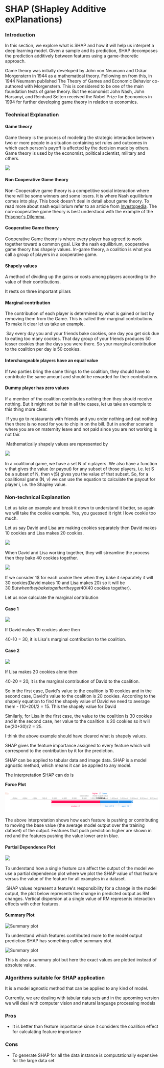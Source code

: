 # SHAP \(SHapley Additive exPlanations\)

### **Introduction**

In this section, we explore what is SHAP and how it will help us interpret a deep learning model. Given a sample and its prediction, SHAP decomposes the prediction additively between features using a game-theoretic approach.

Game theory was initially developed by John von Neumann and Oskar Morgenstern in 1944 as a mathematical theory. Following on from this, in 1944 Neumann published The Theory of Games and Economic Behavior co-authored with Morgenstern. This is considered to be one of the main foundation texts of game theory. But the economist John Nash, John Harsanyi, and Reinhard Selten received the Nobel Prize for Economics in 1994 for further developing game theory in relation to economics.

### Technical Explanation

#### Game theory

‌Game theory is the process of modeling the strategic interaction between two or more people in a situation containing set rules and outcomes in which each person's payoff is affected by the decision made by others. Game theory is used by the economist, political scientist, military and others.

![](https://gblobscdn.gitbook.com/assets%2F-MAC2Jbv5mGL5pUkLsG8%2Fsync%2Ff3f8943d2e1f2987432f7aab41a1647abd8b27d5.png?alt=media)

#### Non Cooperative Game theory

Non-Cooperative game theory is a competitive social interaction where there will be some winners and some losers. It is where Nash equilibrium comes into play. This book doesn't deal in detail about game theory. To read more about nash equilibrium refer to an article from [Investopedia](https://www.investopedia.com/terms/n/nash-equilibrium.asp). The non-cooperative game theory is best understood with the example of the [Prisoner's Dilemma](https://www.investopedia.com/terms/p/prisoners-dilemma.asp).

#### Cooperative Game theory

Cooperative Game theory is where every player has agreed to work together toward a common goal. Like the nash equilibrium, cooperative game theory has shapely values. In-game theory, a coalition is what you call a group of players in a cooperative game.

#### Shapely values

A method of dividing up the gains or costs among players according to the value of their contributions.

It rests on three important pillars

#### Marginal contribution

The contribution of each player is determined by what is gained or lost by removing them from the Game. This is called their marginal contributions. To make it clear let us take an example.

‌ Say every day you and your friends bake cookies, one day you get sick due to eating too many cookies. That day group of your friends produces 50 lesser cookies than the days you were there. So your marginal contribution to the coalition per day is 50 cookies.

#### Interchangeable players have an equal value

If two parties bring the same things to the coalition, they should have to contribute the same amount and should be rewarded for their contributions.

#### Dummy player has zero values

If a member of the coalition contributes nothing then they should receive nothing. But it might not be fair in all the cases, let us take an example to this thing more clear.

‌ If you go to restaurants with friends and you order nothing and eat nothing then there is no need for you to chip in on the bill. But in another scenario where you are on maternity leave and not paid since you are not working is not fair.

‌ Mathematically shapely values are represented by

![](https://gblobscdn.gitbook.com/assets%2F-MAC2Jbv5mGL5pUkLsG8%2Fsync%2Ff4fa557f5b9d49fb7abb54ea1ab29a6d77d76702.png?alt=media)

In a coalitional game, we have a set N of n players. We also have a function v that gives the value \(or payout\) for any subset of those players, i.e. let S be a subset of N, then v\(S\) gives you the value of that subset. So, for a coalitional game \(N, v\) we can use the equation to calculate the payout for player i, i.e. the Shapley value.

### **Non-technical Explanation**

Let us take an example and break it down to understand it better, so again we will take the cookie example. Yes, you guessed it right I love cookie too much.

Let us say David and Lisa are making cookies separately then David makes 10 cookies and Lisa makes 20 cookies.

![](https://gblobscdn.gitbook.com/assets%2F-MAC2Jbv5mGL5pUkLsG8%2Fsync%2F3b3009a9fa91155a349ccd9b76e716d975c5ef48.png?alt=media)



‌When David and Lisa working together, they will streamline the process then they bake 40 cookies together.

![](https://gblobscdn.gitbook.com/assets%2F-MAC2Jbv5mGL5pUkLsG8%2Fsync%2F205ae6f0bc3cf539d424cdc47500d35765419d35.png?alt=media)

‌If we consider 1$ for each cookie then when they bake it separately it will 30 cookies\(David makes 10 and Lisa makes 20\) so it will be 30$. But when they bake together they get 40$\(40 cookies together\).

Let us now calculate the marginal contribution

#### Case 1

![](https://gblobscdn.gitbook.com/assets%2F-MAC2Jbv5mGL5pUkLsG8%2Fsync%2F04be9829c7c321e01faf5abc0bcc73bc8b90bea4.png?alt=media)

If David makes 10 cookies alone then

40-10 = 30, it is Lisa's marginal contribution to the coalition.

#### Case 2

![](https://gblobscdn.gitbook.com/assets%2F-MAC2Jbv5mGL5pUkLsG8%2Fsync%2Fbebe882ac75f49211b209f1028c9fa6f1670b580.png?alt=media)

If Lisa makes 20 cookies alone then

40-20 = 20, it is the marginal contribution of David to the coalition.

So in the first case, David's value to the coalition is 10 cookies and in the second case, David's value to the coalition is 20 cookies. According to the shapely equation to find the shapely value of David we need to average them - \(10+20\)/2 = 15. This the shapely value for David

Similarly, for Lisa in the first case, the value to the coalition is 30 cookies and in the second case, her value to the coalition is 20 cookies so it will be\(20+30\)/2 = 25.

I think the above example should have cleared what is shapely values.

‌SHAP gives the feature importance assigned to every feature which will correspond to the contribution by it for the prediction.

SHAP can be applied to tabular data and image data. SHAP is a model agnostic method, which means it can be applied to any model.  


The interpretation SHAP can do is 

**Force Plot**

![](../.gitbook/assets/image%20%285%29.png)

The above interpretation shows how each feature is pushing or contributing to moving the base value \(the average model output over the training dataset\) of the output. Features that push prediction higher are shown in red and the features pushing the value lower are in blue.

#### **Partial Dependence Plot** 

![](https://lh5.googleusercontent.com/xpaILWMid_xyQ7viUNI8rD584-C1uvJMNsh0LTpREJh4VRtLHYc27tfwZRWNkSh0kU-WeMayl7IXL2qZbp_3nT3lq3r8E4MOABBxZArgcBgFxv-eWckVMg4d2th0GwqjmJk2lPTI)

To understand how a single feature can affect the output of the model we use a partial dependence plot where we plot the SHAP value of that feature versus the value of the feature for all examples in a dataset.

‌ SHAP values represent a feature's responsibility for a change in the model output, the plot below represents the change in predicted output as RM changes. Vertical dispersion at a single value of RM represents interaction effects with other features. 

#### **Summary Plot**

![Summary plot](https://lh5.googleusercontent.com/czqK1_0oVj4fU5OnnA49GcMEIGad7UhKJMNh7wCE9VGzezCSHb4ji1ts_S1atsLKwK6HJaAmdMRvYDfRaLxkMF-CiZpDEvsPDp5W-stufPJ124fxsOUo8cpaK44XXq49mxFbTfHS)

To understand which features contributed more to the model output prediction SHAP has something called summary plot.

![Summary plot](https://lh5.googleusercontent.com/iNdXT5IF0sVkDnfeFI0UBFpP0YDBR9xzX1rXj1n_g_l3SQc4m182ti-bmYWFusPRwhrTwJzA25HoE6SW87nnYsHVpGHhCPLgCw2-Z7_fhtRAZbH2kYLwBntyZsLdsk12LNqLKfoJ)

This is also a summary plot but here the exact values are plotted instead of absolute value.

### Algorithms suitable for SHAP application

It is a model agnostic method that can be applied to any kind of model.

Currently, we are dealing with tabular data sets and in the upcoming version we will deal with computer vision and natural language processing models

### **Pros** 

* It is better than feature importance since it considers the coalition effect for calculating feature importance

### **Cons**

* To generate SHAP for all the data instance is computationally expensive for the large data set



  


